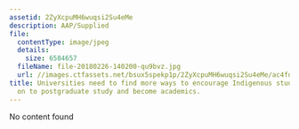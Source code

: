 ```yaml
---
assetid: 2ZyXcpuMH6wuqsi2Su4eMe
description: AAP/Supplied
file:
  contentType: image/jpeg
  details:
    size: 6584657
  fileName: file-20180226-140200-qu9bvz.jpg
  url: //images.ctfassets.net/bsux5spekp1p/2ZyXcpuMH6wuqsi2Su4eMe/ac4fd4d9cb92051767eaa05a110bde9e/file-20180226-140200-qu9bvz.jpg
title: Universities need to find more ways to encourage Indigenous students to go
  on to postgraduate study and become academics.
---
```

No content found